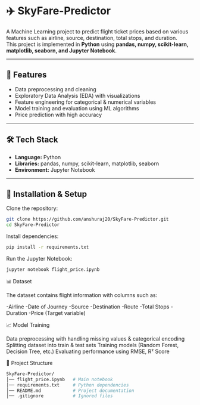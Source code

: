 # ✈️ SkyFare-Predictor

A Machine Learning project to predict flight ticket prices based on various features such as airline, source, destination, total stops, and duration.  
This project is implemented in **Python** using **pandas, numpy, scikit-learn, matplotlib, seaborn, and Jupyter Notebook**.

---

## 📌 Features
- Data preprocessing and cleaning  
- Exploratory Data Analysis (EDA) with visualizations  
- Feature engineering for categorical & numerical variables  
- Model training and evaluation using ML algorithms  
- Price prediction with high accuracy  

---

## 🛠️ Tech Stack
- **Language:** Python  
- **Libraries:** pandas, numpy, scikit-learn, matplotlib, seaborn  
- **Environment:** Jupyter Notebook  

---

## 🚀 Installation & Setup

Clone the repository:
```bash
git clone https://github.com/anshuraj20/SkyFare-Predictor.git
cd SkyFare-Predictor
```
Install dependencies:
```bash
pip install -r requirements.txt
```
Run the Jupyter Notebook:
```bash
jupyter notebook flight_price.ipynb
```


📊 Dataset

The dataset contains flight information with columns such as:

-Airline
-Date of Journey
-Source
-Destination
-Route
-Total Stops
-Duration
-Price (Target variable)


📈 Model Training

Data preprocessing with handling missing values & categorical encoding
Splitting dataset into train & test sets
Training models (Random Forest, Decision Tree, etc.)
Evaluating performance using RMSE, R² Score

📂 Project Structure

```bash
SkyFare-Predictor/
│── flight_price.ipynb   # Main notebook
│── requirements.txt     # Python dependencies
│── README.md            # Project documentation
│── .gitignore           # Ignored files
```
